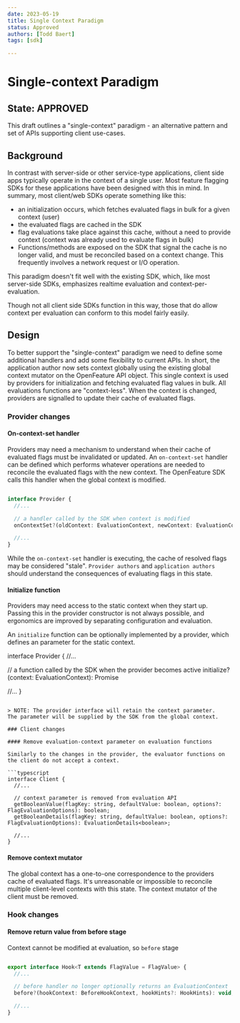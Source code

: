 ```yaml
---
date: 2023-05-19
title: Single Context Paradigm
status: Approved
authors: [Todd Baert]
tags: [sdk]

---
```

# Single-context Paradigm

## State: APPROVED

This draft outlines a "single-context" paradigm - an alternative pattern and set of APIs supporting client use-cases.

## Background

In contrast with server-side or other service-type applications, client side apps typically operate in the context of a single user.
Most feature flagging SDKs for these applications have been designed with this in mind.
In summary, most client/web SDKs operate something like this:

- an initialization occurs, which fetches evaluated flags in bulk for a given context (user)
- the evaluated flags are cached in the SDK
- flag evaluations take place against this cache, without a need to provide context (context was already used to evaluate flags in bulk)
- Functions/methods are exposed on the SDK that signal the cache is no longer valid, and must be reconciled based on a context change. This frequently involves a network request or I/O operation.

This paradigm doesn't fit well with the existing SDK, which, like most server-side SDKs, emphasizes realtime evaluation and context-per-evaluation.

Though not all client side SDKs function in this way, those that do allow context per evaluation can conform to this model fairly easily.

## Design

To better support the "single-context" paradigm we need to define some additional handlers and add some flexibility to current APIs.
In short, the application author now sets context globally using the existing global context mutator on the OpenFeature API object.
This single context is used by providers for initialization and fetching evaluated flag values in bulk.
All evaluations functions are "context-less".
When the context is changed, providers are signalled to update their cache of evaluated flags.

### Provider changes

#### On-context-set handler

Providers may need a mechanism to understand when their cache of evaluated flags must be invalidated or updated. An `on-context-set` handler can be defined which performs whatever operations are needed to reconcile the evaluated flags with the new context. The OpenFeature SDK calls this handler when the global context is modified.

```typescript

interface Provider {
  //...

  // a handler called by the SDK when context is modified
  onContextSet?(oldContext: EvaluationContext, newContext: EvaluationContext): Promise<void>

  //...
}
```

While the `on-context-set` handler is executing, the cache of resolved flags may be considered "stale". `Provider authors` and `application authors` should understand the consequences of evaluating flags in this state.

#### Initialize function

Providers may need access to the static context when they start up.
Passing this in the provider constructor is not always possible, and ergonomics are improved by separating configuration and evaluation.

An `initialize` function can be optionally implemented by a provider, which defines an parameter for the static context.

interface Provider {
  //...

  // a function called by the SDK when the provider becomes active
  initialize?(context: EvaluationContext): Promise<void>

  //...
}
```

> NOTE: The provider interface will retain the context parameter.
The parameter will be supplied by the SDK from the global context.

### Client changes

#### Remove evaluation-context parameter on evaluation functions

Similarly to the changes in the provider, the evaluator functions on the client do not accept a context.

```typescript
interface Client {
  //...

  // context parameter is removed from evaluation API
  getBooleanValue(flagKey: string, defaultValue: boolean, options?: FlagEvaluationOptions): boolean;
  getBooleanDetails(flagKey: string, defaultValue: boolean, options?: FlagEvaluationOptions): EvaluationDetails<boolean>;

  //...
}
```

#### Remove context mutator

The global context has a one-to-one correspondence to the providers cache of evaluated flags. It's unreasonable or impossible to reconcile multiple client-level contexts with this state. The context mutator of the client must be removed.

### Hook changes

#### Remove return value from before stage

Context cannot be modified at evaluation, so `before` stage 

```typescript

export interface Hook<T extends FlagValue = FlagValue> {
  //...

  // before handler no longer optionally returns an EvaluationContext
  before?(hookContext: BeforeHookContext, hookHints?: HookHints): void;

  //...
}

```
